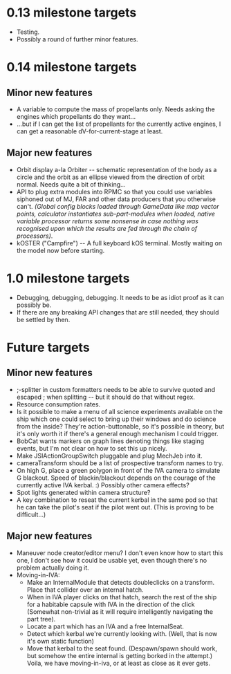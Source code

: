 # 0.13 milestone targets

* Testing.
* Possibly a round of further minor features.

# 0.14 milestone targets

## Minor new features

* A variable to compute the mass of propellants only. Needs asking the engines which propellants do they want...
* ...but if I can get the list of propellants for the currently active engines, I can get a reasonable dV-for-current-stage at least.

## Major new features

* Orbit display a-la Orbiter -- schematic representation of the body as a circle and the orbit as an ellipse viewed from the direction of orbit normal. Needs quite a bit of thinking...
* API to plug extra modules into RPMC so that you could use variables siphoned out of MJ, FAR and other data producers that you otherwise can't. *(Global config blocks loaded through GameData like map vector points, calculator instantiates sub-part-modules when loaded, native variable processor returns some nonsense in case nothing was recognised upon which the results are fed through the chain of processors)*.
* kOSTER ("Campfire") -- A full keyboard kOS terminal. Mostly waiting on the model now before starting.

# 1.0 milestone targets

* Debugging, debugging, debugging. It needs to be as idiot proof as it can possibly be.
* If there are any breaking API changes that are still needed, they should be settled by then.

# Future targets

## Minor new features

* ;-splitter in custom formatters needs to be able to survive quoted and escaped ; when splitting -- but it should do that without regex.
* Resource consumption rates.
* Is it possible to make a menu of all science experiments available on the ship which one could select to bring up their windows and do science from the inside? They're action-buttonable, so it's possible in theory, but it's only worth it if there's a general enough mechanism I could trigger.
* BobCat wants markers on graph lines denoting things like staging events, but I'm not clear on how to set this up nicely.
* Make JSIActionGroupSwitch pluggable and plug MechJeb into it.
* cameraTransform should be a list of prospective transform names to try.
* On high G, place a green polygon in front of the IVA camera to simulate G blackout. Speed of blackin/blackout depends on the courage of the currently active IVA kerbal. :) Possibly other camera effects?
* Spot lights generated within camera structure?
* A key combination to reseat the current kerbal in the same pod so that he can take the pilot's seat if the pilot went out. (This is proving to be difficult...)

## Major new features

* Maneuver node creator/editor menu? I don't even know how to start this one, I don't see how it could be usable yet, even though there's no problem actually doing it.
* Moving-in-IVA:
    * Make an InternalModule that detects doubleclicks on a transform. Place that collider over an internal hatch.
    * When in IVA player clicks on that hatch, search the rest of the ship for a habitable capsule with IVA in the direction of the click (Somewhat non-trivial as it will require intelligently navigating the part tree).
    * Locate a part which has an IVA and a free InternalSeat.
    * Detect which kerbal we're currently looking with. (Well, that is now it's own static function)
    * Move that kerbal to the seat found. (Despawn/spawn should work, but somehow the entire internal is getting borked in the attempt.)
      Voila, we have moving-in-iva, or at least as close as it ever gets.
